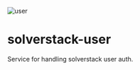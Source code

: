 ![user](https://github.com/andromia/solverstack-user/workflows/user/badge.svg)

# solverstack-user
Service for handling solverstack user auth.